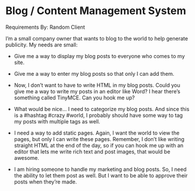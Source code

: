 # Blog / Content Management System
Requirements By: Random Client


I’m a small company owner that wants to blog to the world to help generate publicity. My needs are small:

- Give me a way to display my blog posts to everyone who comes to my site. 
- Give me a way to enter my blog posts so that only I can add them.

- Now, I don’t want to have to write HTML in my blog posts. Could you give me a way to write my posts in an editor like Word? I hear there’s something called TinyMCE. Can you hook me up? 

- What would be nice… I need to categorize my blog posts. And since this is a #hashtag #crazy #world, I probably should have some way to tag my posts with multiple tags as well. 

- I need a way to add static pages. Again, I want the world to view the pages, but only I can write these pages. Remember, I don’t like writing straight HTML at the end of the day, so if you can hook me up with an editor that lets me write rich text and post images, that would be awesome.

- I am hiring someone to handle my marketing and blog posts. So, I need the ability to let them post as well. But I want to be able to approve their posts when they’re made.




